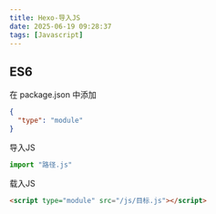 ```yaml
---
title: Hexo-导入JS
date: 2025-06-19 09:28:37
tags: [Javascript]
---
```


## ES6
在 package.json 中添加
``` json
{
  "type": "module"
}
```

导入JS
```javascript
import "路径.js"
```

载入JS
```html
<script type="module" src="/js/目标.js"></script>
```